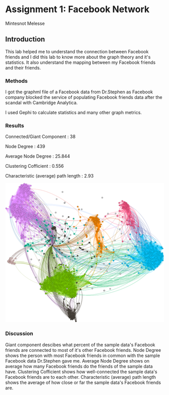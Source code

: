 # Assignment 1: Facebook Network 
Mintesnot Melesse


## Introduction
This lab helped me to understand the connection  between Facebook friends and I did this lab to know more about the graph theory and it's statistics. It also understand  the mapping between my Facebook friends and their friends.

### Methods
I got the graphml file of a Facebook data from Dr.Stephen as Facebook company blocked the service of populating Facebook friends data after the scandal with Cambridge Analytica.

I used Gephi to calculate statistics and many other graph metrics.

### Results
Connected/Giant Component : 38

Node Degree : 439

Average Node Degree : 25.844

Clustering Cofficient : 0.556

Characteristic (average) path length : 2.93

![Network example](graph.svg)

### Discussion
Giant component descibes what percent of the sample data's Facebook friends are connected to most of it's other Facebook friends. Node Degree shows the person with most Facebook friends in common with the sample Facebook data Dr.Stephen gave me. Average Node Degree shows on average how many Facebook friends do the friends of the sample data have. Clustering Cofficient shows how well-connected the sample data's Facebook friends are to each other. Characteristic (average) path length shows the average of how close or far the sample data's Facebook friends are.